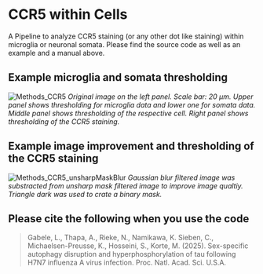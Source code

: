 # CCR5 within Cells
A Pipeline to analyze CCR5 staining (or any other dot like staining) within microglia or neuronal somata.
Please find the source code as well as an example and a manual above.

## Example microglia and somata thresholding
![Methods_CCR5](https://github.com/user-attachments/assets/91a56c57-e51d-4ba7-889b-bcd0ed26bf03)
_Original image on the left panel. Scale bar: 20 µm. Upper panel shows thresholding for microglia data and lower one for somata data. Middle panel shows thresholding of the respective cell. Right panel shows thresholding of the CCR5 staining._

## Example image improvement and thresholding of the CCR5 staining
![Methods_CCR5_unsharpMaskBlur](https://github.com/user-attachments/assets/00f10b7e-3af3-4b4e-91b9-632ac65eaf1c)
_Gaussian blur filtered image was substracted from unsharp mask filtered image to improve image qualtiy. Triangle dark was used to crate a binary mask._


## Please cite the following when you use the code
> Gabele, L., Thapa, A., Rieke, N., Namikawa, K. Sieben, C., Michaelsen-Preusse, K., Hosseini, S., Korte, M. (2025). Sex-specific autophagy disruption and hyperphosphorylation of tau following H7N7 influenza A virus infection. Proc. Natl. Acad. Sci. U.S.A.
